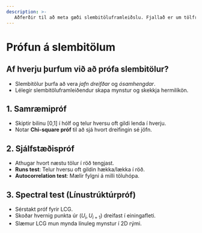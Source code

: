 ```yaml
---
description: >-
   Aðferðir til að meta gæði slembitöluframleiðslu. Fjallað er um tölfræðilegar prófanir, svo sem samræmipróf og sjálfstæðispróf.
---
```


# Prófun á slembitölum

## **Af hverju þurfum við að prófa slembitölur?**
- Slembitölur þurfa að vera *jafn dreifðar* og *ósamhengdar*.
- Lélegir slembitöluframleiðendur skapa mynstur og skekkja hermilíkön.

## **1. Samræmipróf**
- Skiptir bilinu [0,1] í hólf og telur hversu oft gildi lenda í hverju.
- Notar **Chi-square próf** til að sjá hvort dreifingin sé jöfn.

## **2. Sjálfstæðispróf**
- Athugar hvort næstu tölur í röð tengjast.
- **Runs test**: Telur hversu oft gildin hækka/lækka í röð.
- **Autocorrelation test**: Mælir fylgni á milli töluhópa.

## **3. Spectral test (Línustrúktúrpróf)**
- Sérstakt próf fyrir LCG.
- Skoðar hvernig punkta úr $(U_i, U_{i+1})$ dreifast í einingafleti.
- Slæmur LCG mun mynda línuleg mynstur í 2D rými.


